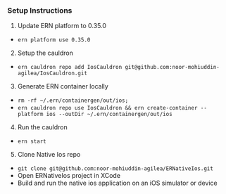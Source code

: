### Setup Instructions

1. Update ERN platform to 0.35.0

  + `ern platform use 0.35.0`
  
2. Setup the cauldron

  + `ern cauldron repo add IosCauldron git@github.com:noor-mohiuddin-agilea/IosCauldron.git`
  
3. Generate ERN container locally
  
  + `rm -rf ~/.ern/containergen/out/ios;`
  + `ern cauldron repo use IosCauldron && ern create-container --platform ios --outDir ~/.ern/containergen/out/ios`

4. Run the cauldron

  + `ern start`

5. Clone Native Ios repo

  + `git clone git@github.com:noor-mohiuddin-agilea/ERNativeIos.git`
  + Open ERNativeIos project in XCode
  + Build and run the native ios application on an iOS simulator or device